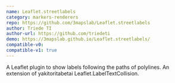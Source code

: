 ```yaml
---
name: Leaflet.streetlabels
category: markers-renderers
repo: https://github.com/3mapslab/Leaflet.streetlabels
author: Triede TI
author-url: https://github.com/triedeti
demo: https://3mapslab.github.io/Leaflet.streetlabels/
compatible-v0:
compatible-v1: true
---
```


A Leaflet plugin to show labels following the paths of polylines. An extension of yakitoritabetai Leaflet.LabelTextCollision.
